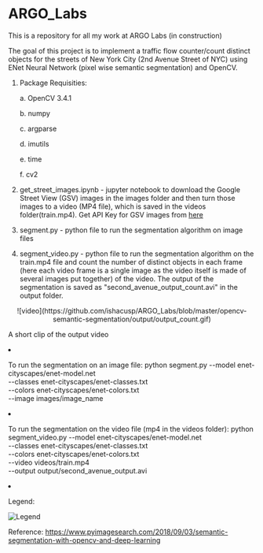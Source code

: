 # ARGO_Labs
This is a repository for all my work at ARGO Labs (in construction)

The goal of this project is to implement a traffic flow counter/count distinct objects for the streets of New York City
(2nd Avenue Street of NYC) using ENet Neural Network (pixel wise semantic segmentation) and OpenCV. 

1. Package Requisities:

   a. OpenCV 3.4.1
    
   b. numpy
   
   c. argparse
   
   d. imutils
   
   e. time
   
   f. cv2

2. get_street_images.ipynb - jupyter notebook to download the Google Street View (GSV) images in the images folder and then turn those images to a video (MP4 file), which is saved in the videos folder(train.mp4). Get API Key for GSV images from [here](https://developers.google.com/maps/documentation/streetview/get-api-key)

3. segment.py - python file to run the segmentation algorithm on image files

4. segment_video.py - python file to run the segmentation algorithm on the train.mp4 file and count the number of distinct objects in each frame (here each video frame is a single image as the video itself is made of several images put together) of the video. The output of the segmentation is saved as "second_avenue_output_count.avi" in the output folder.

<p align="center">
![video](https://github.com/ishacusp/ARGO_Labs/blob/master/opencv-semantic-segmentation/output/output_count.gif)

A short clip of the output video
</p

5. To run the segmentation on an image file:
   python segment.py --model enet-cityscapes/enet-model.net \
	--classes enet-cityscapes/enet-classes.txt \
	--colors enet-cityscapes/enet-colors.txt \
	--image images/image_name
	
6. To run the segmentation on the video file (mp4 in the videos folder):
   python segment_video.py --model enet-cityscapes/enet-model.net \
	--classes enet-cityscapes/enet-classes.txt \
	--colors enet-cityscapes/enet-colors.txt \
	--video videos/train.mp4 \
	--output output/second_avenue_output.avi
	
7. Legend:

![Legend](https://github.com/ishacusp/ARGO_Labs/blob/master/opencv-semantic-segmentation/legend_reference.jpg)

Reference: https://www.pyimagesearch.com/2018/09/03/semantic-segmentation-with-opencv-and-deep-learning


